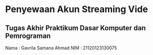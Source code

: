 # Penyewaan Akun Streaming Vide
## Tugas Akhir Praktikum Dasar Komputer dan Pemrograman

Nama : Gavrila Samana Ahmad
NIM  : 21120123130075
